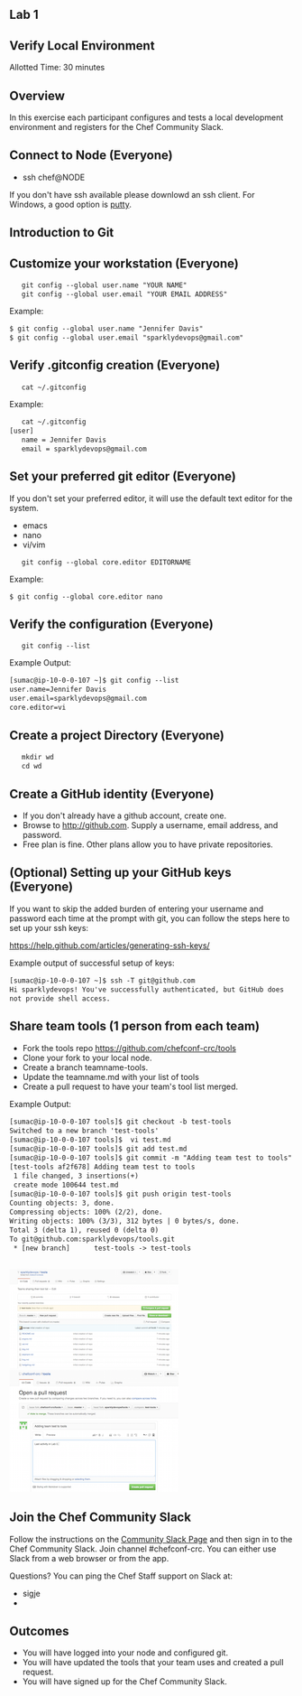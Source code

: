 ## Lab 1
## Verify Local Environment
Allotted Time: 30 minutes

## Overview

In this exercise each participant configures and tests a local development environment and registers for the Chef Community Slack.

## Connect to Node (Everyone)

* ssh chef@NODE 

If you don't have ssh available please downlowd an ssh client. For Windows, a good option is [putty](http://www.putty.org/).


## Introduction to Git

## Customize your workstation (Everyone)

```
   git config --global user.name "YOUR NAME"
   git config --global user.email "YOUR EMAIL ADDRESS"

```

Example: 

```
$ git config --global user.name "Jennifer Davis"
$ git config --global user.email "sparklydevops@gmail.com"
```

## Verify .gitconfig creation (Everyone)

```
   cat ~/.gitconfig
```

Example:

```
   cat ~/.gitconfig
[user]
   name = Jennifer Davis
   email = sparklydevops@gmail.com
```

## Set your preferred git editor (Everyone)

If you don't set your preferred editor, it will use the default text editor for the system.

* emacs
* nano
* vi/vim

```
   git config --global core.editor EDITORNAME
```

Example:
```
$ git config --global core.editor nano
```

## Verify the configuration (Everyone)

```
   git config --list
```

Example Output:

```
[sumac@ip-10-0-0-107 ~]$ git config --list
user.name=Jennifer Davis
user.email=sparklydevops@gmail.com
core.editor=vi
```

## Create a project Directory (Everyone)

```
   mkdir wd
   cd wd
```


## Create a GitHub identity (Everyone)

* If you don't already have a github account, create one.
* Browse to http://github.com. Supply a username, email address, and password.
* Free plan is fine. Other plans allow you to have private repositories.

## (Optional) Setting up your GitHub keys (Everyone)

If you want to skip the added burden of entering your username and password each time at the prompt with git, you can follow the steps here to set up your ssh keys:

https://help.github.com/articles/generating-ssh-keys/

Example output of successful setup of keys:

```
[sumac@ip-10-0-0-107 ~]$ ssh -T git@github.com
Hi sparklydevops! You've successfully authenticated, but GitHub does not provide shell access.
```

## Share team tools (1 person from each team)

* Fork the tools repo https://github.com/chefconf-crc/tools
* Clone your fork to your local node.
* Create a branch teamname-tools.
* Update the teamname.md with your list of tools
* Create a pull request to have your team's tool list merged.

Example Output:

```
[sumac@ip-10-0-0-107 tools]$ git checkout -b test-tools
Switched to a new branch 'test-tools'
[sumac@ip-10-0-0-107 tools]$  vi test.md
[sumac@ip-10-0-0-107 tools]$ git add test.md
[sumac@ip-10-0-0-107 tools]$ git commit -m "Adding team test to tools"
[test-tools af2f678] Adding team test to tools
 1 file changed, 3 insertions(+)
 create mode 100644 test.md
[sumac@ip-10-0-0-107 tools]$ git push origin test-tools
Counting objects: 3, done.
Compressing objects: 100% (2/2), done.
Writing objects: 100% (3/3), 312 bytes | 0 bytes/s, done.
Total 3 (delta 1), reused 0 (delta 0)
To git@github.com:sparklydevops/tools.git
 * [new branch]      test-tools -> test-tools


```

![Commiting to my branch](images/lab_0_fork.png "GUI shows availability to click on pull request.")
![Creating a pull request](images/lab_0_pull_request.png "Leave a comment and create pull request")

## Join the Chef Community Slack

Follow the instructions on the [Community Slack Page](http://community-slack.chef.io/) and then sign in to the Chef Community Slack. Join channel #chefconf-crc. You can either use Slack from a web browser or from the app. 

Questions? You can ping the Chef Staff support on Slack at:

* sigje
* 


## Outcomes

* You will have logged into your node and configured git.
* You will have updated the tools that your team uses and created a pull request. 
* You will have signed up for the Chef Community Slack.

